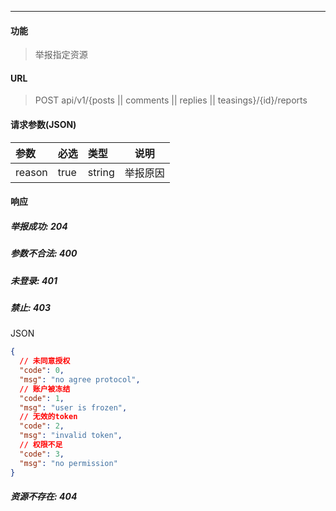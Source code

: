-----------

#### 功能

> 举报指定资源

#### URL

> POST api/v1/{posts || comments || replies || teasings}/{id}/reports

#### 请求参数(JSON)

| 参数   | 必选 | 类型   | 说明     |
| :----- | :--- | :----- | -------- |
| reason | true | string | 举报原因 |

#### 响应
##### 举报成功: 204
##### 参数不合法: 400
##### 未登录: 401
##### 禁止: 403
JSON
```JSON
{
  // 未同意授权
  "code": 0,
  "msg": "no agree protocol",
  // 账户被冻结
  "code": 1,
  "msg": "user is frozen",
  // 无效的token
  "code": 2,
  "msg": "invalid token",
  // 权限不足
  "code": 3,
  "msg": "no permission"
}
```
##### 资源不存在: 404

